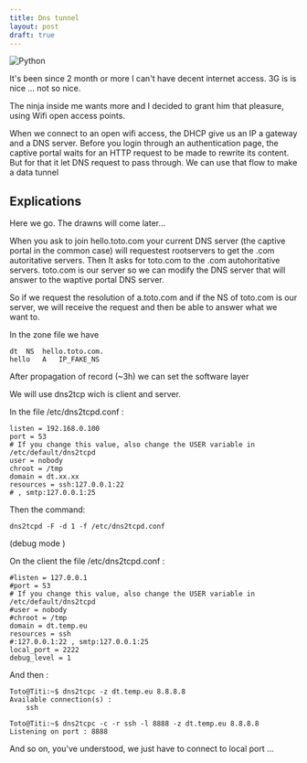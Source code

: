 ```yaml
---
title: Dns tunnel
layout: post
draft: true
---
```

![Python](/assets/images/python.jpeg)

It's been since 2 month or more I can't have decent internet access. 3G is is nice ... not so nice.

The ninja inside me wants more and I decided to grant him that pleasure, using Wifi open access points.
<!--more-->

When we connect to an open wifi access, the DHCP give us an IP a gateway and a DNS server.
Before you login through an authentication page, the captive portal waits for an HTTP request to be made to rewrite its content. But for that it let DNS request to pass through.
We can use that flow to make a data tunnel

## Explications

Here we go. The drawns will come later...

When you ask to join hello.toto.com your current DNS server (the captive portal in the common case) will requestest rootservers to get the .com autoritative servers. Then It asks for toto.com to the .com autohoritative servers. toto.com is our server so we can modify the DNS server that will answer to the waptive portal DNS server.

So if we request the resolution of a.toto.com and if the NS of toto.com is our server, we will receive the request and then be able to answer what we want to.

In the zone file we have
```
dt	NS	hello.toto.com.
hello	A	IP_FAKE_NS
```

After propagation of record (~3h) we can set the software layer

We will use dns2tcp wich is client and server.

In the file /etc/dns2tcpd.conf :
```
listen = 192.168.0.100
port = 53
# If you change this value, also change the USER variable in /etc/default/dns2tcpd
user = nobody
chroot = /tmp
domain = dt.xx.xx
resources = ssh:127.0.0.1:22
# , smtp:127.0.0.1:25
```
Then the command:
```
dns2tcpd -F -d 1 -f /etc/dns2tcpd.conf
```
(debug mode )


On the client the file /etc/dns2tcpd.conf :
```
#listen = 127.0.0.1
#port = 53
# If you change this value, also change the USER variable in /etc/default/dns2tcpd
#user = nobody
#chroot = /tmp
domain = dt.temp.eu
resources = ssh
#:127.0.0.1:22 , smtp:127.0.0.1:25
local_port = 2222
debug_level = 1
```

And then :
```
Toto@Titi:~$ dns2tcpc -z dt.temp.eu 8.8.8.8
Available connection(s) : 
	ssh
```

```
Toto@Titi:~$ dns2tcpc -c -r ssh -l 8888 -z dt.temp.eu 8.8.8.8
Listening on port : 8888
```

And so on, you've understood, we just have to connect to local port ...
